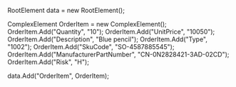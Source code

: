RootElement data = new RootElement();


ComplexElement OrderItem = new ComplexElement();
OrderItem.Add("Quantity", "10");
OrderItem.Add("UnitPrice", "10050");
OrderItem.Add("Description", "Blue pencil");
OrderItem.Add("Type", "1002");
OrderItem.Add("SkuCode", "SO-4587885545");
OrderItem.Add("ManufacturerPartNumber", "CN-0N2828421-3AD-02CD");
OrderItem.Add("Risk", "H");

data.Add("OrderItem", OrderItem);
